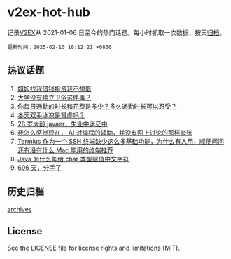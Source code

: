 # v2ex-hot-hub

 记录[V2EX](https://www.v2ex.com/)从 2021-01-06 日至今的热门话题。每小时抓取一次数据，按天[归档](archives)。

`更新时间：2025-02-10 10:12:21 +0800`

## 热议话题

1. [姐姐找我借钱投资我不想借](https://www.v2ex.com/t/1110103)
1. [大学没有独立卫浴这件事？](https://www.v2ex.com/t/1110071)
1. [你每日通勤的时长和花费是多少？多久通勤时长可以忍受？](https://www.v2ex.com/t/1110187)
1. [冬天双手冰凉是肾虚吗？](https://www.v2ex.com/t/1110088)
1. [28 岁大龄 javaer，失业中迷茫中](https://www.v2ex.com/t/1110067)
1. [我怎么感觉现在， AI 对编程的辅助，并没有网上讨论的那样夸张](https://www.v2ex.com/t/1110109)
1. [Termius 作为一个 SSH 终端缺少这么多基础功能，为什么有人用，顺便问问还有没有什么 Mac 能用的终端推荐](https://www.v2ex.com/t/1110096)
1. [Java 为什么能给 char 类型赋值中文字符](https://www.v2ex.com/t/1110066)
1. [696 天，分手了](https://www.v2ex.com/t/1110139)

## 历史归档

[archives](archives)

## License

See the [LICENSE](LICENSE) file for license rights and limitations (MIT).

